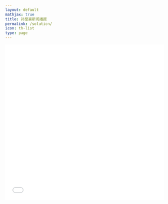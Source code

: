 ```yaml
---
layout: default
mathjax: true
title: 孙至豪新闻播报
permalink: /solution/
icon: th-list
type: page
---
```





<iframe src="//player.bilibili.com/player.html?aid=460289446&bvid=BV1Dv41137hp&cid=330284605&page=1" scrolling="no" border="0" frameborder="no" framespacing="0" allowfullscreen="false" height=498 width=510> </iframe>
